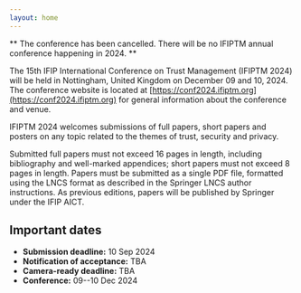 ```yaml
---
layout: home
---
```


** The conference has been cancelled. There will be no IFIPTM annual conference happening in 2024. **

The 15th IFIP International Conference on Trust Management (IFIPTM 2024) will be held in Nottingham, United Kingdom on December 09 and 10, 2024. The conference website is located at [https://conf2024.ifiptm.org](https://conf2024.ifiptm.org) for general information about the conference and venue.

IFIPTM 2024 welcomes submissions of full papers, short papers and posters on any topic related to the themes of trust, security and privacy.

Submitted full papers must not exceed 16 pages in length, including bibliography and well-marked appendices; short papers must not exceed 8 pages in length. Papers must be submitted as a single PDF file, formatted using the LNCS format as described in the Springer LNCS author instructions. As previous editions, papers will be published by Springer under the IFIP AICT.

## Important dates

- **Submission deadline:** 10 Sep 2024
- **Notification of acceptance:** TBA
- **Camera-ready deadline:** TBA
- **Conference:** 09--10 Dec 2024
